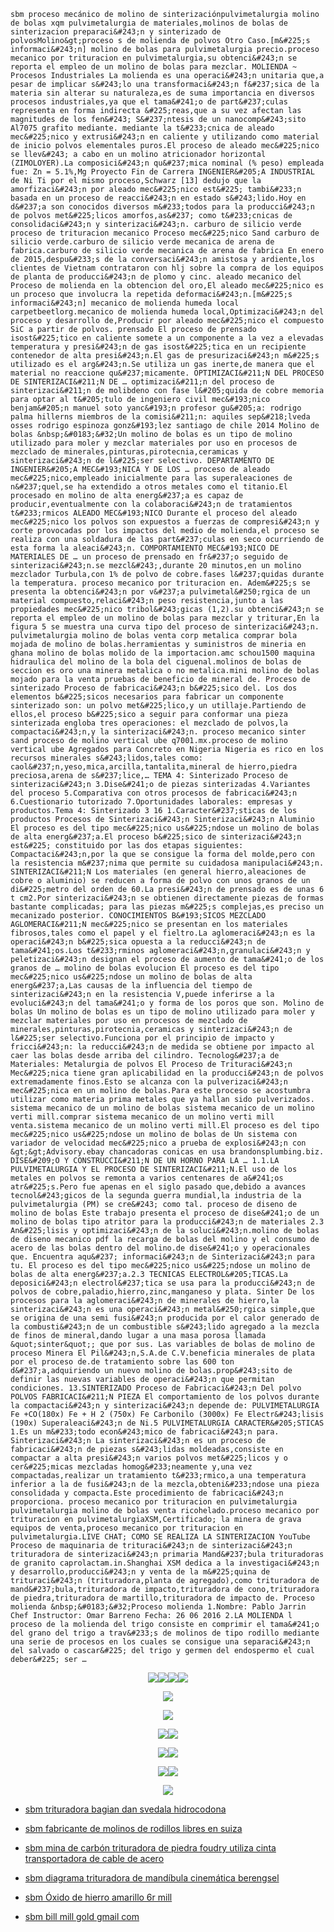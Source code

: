 
```
sbm proceso mecánico de molino de sinterizaciónpulvimetalurgia molino de bolas xqm pulvimetalurgia de materiales,molinos de bolas de sinterizacion preparaci&#243;n y sinterizado de polvosMolino&gt;proceso s de molienda de polvos Otro Caso.[m&#225;s informaci&#243;n] molino de bolas para pulvimetalurgia precio.proceso mecanico por trituracion en pulvimetalurgia,su obtenci&#243;n se reporta el empleo de un molino de bolas para mezclar. MOLIENDA ~ Procesos Industriales La molienda es una operaci&#243;n unitaria que,a pesar de implicar s&#243;lo una transformaci&#243;n f&#237;sica de la materia sin alterar su naturaleza,es de suma importancia en diversos procesos industriales,ya que el tama&#241;o de part&#237;culas representa en forma indirecta &#225;reas,que a su vez afectan las magnitudes de los fen&#243; S&#237;ntesis de un nanocomp&#243;sito Al7075 grafito mediante. mediante la t&#233;cnica de aleado mec&#225;nico y extrusi&#243;n en caliente y utilizando como material de inicio polvos elementales puros.El proceso de aleado mec&#225;nico se llev&#243; a cabo en un molino atricionador horizontal (ZIMOLOYER).La composici&#243;n qu&#237;mica nominal (% peso) empleada fue: Zn = 5.1%,Mg Proyecto Fin de Carrera INGENIER&#205;A INDUSTRIAL de Ni Ti por el mismo proceso,Schwarz [13] dedujo que la amorfizaci&#243;n por aleado mec&#225;nico est&#225; tambi&#233;n basada en un proceso de reacci&#243;n en estado s&#243;lido.Hoy en d&#237;a son conocidos diversos m&#233;todos para la producci&#243;n de polvos met&#225;licos amorfos,as&#237; como t&#233;cnicas de consolidaci&#243;n y sinterizaci&#243;n. carburo de silicio verde proceso de trituracion mecanico Proceso mec&#225;nico Sand carburo de silicio verde.carburo de silicio verde mecanica de arena de fabrica.carburo de silicio verde mecanica de arena de fabrica En enero de 2015,despu&#233;s de la conversaci&#243;n amistosa y ardiente,los clientes de Vietnam contrataron con hlj sobre la compra de los equipos de planta de producci&#243;n de plomo y cinc. aleado mecanico del Proceso de molienda en la obtencion del oro,El aleado mec&#225;nico es un proceso que involucra la repetida deformaci&#243;n.[m&#225;s informaci&#243;n] mecanico de molienda humeda local carpetbeetlorg.mecanico de molienda humeda local,Optimizaci&#243;n del proceso y desarrollo de,Producir por aleado mec&#225;nico el compuesto SiC a partir de polvos. prensado El proceso de prensado isost&#225;tico en caliente somete a un componente a la vez a elevadas temperatura y presi&#243;n de gas isost&#225;tica en un recipiente contenedor de alta presi&#243;n.El gas de presurizaci&#243;n m&#225;s utilizado es el arg&#243;n.Se utiliza un gas inerte,de manera que el material no reaccione qu&#237;micamente. OPTIMIZACI&#211;N DEL PROCESO DE SINTERIZACI&#211;N DE … optimizaci&#211;n del proceso de sinterizaci&#211;n de molibdeno con fase l&#205;quida de cobre memoria para optar al t&#205;tulo de ingeniero civil mec&#193;nico benjam&#205;n manuel soto yanc&#193;n profesor gu&#205;a: rodrigo palma hillerns miembros de la comisi&#211;n: aquiles sep&#218;lveda osses rodrigo espinoza gonz&#193;lez santiago de chile 2014 Molino de bolas &nbsp;&#0183;&#32;Un molino de bolas es un tipo de molino utilizado para moler y mezclar materiales por uso en procesos de mezclado de minerales,pinturas,pirotecnia,ceramicas y sinterizaci&#243;n de l&#225;ser selectivo. DEPARTAMENTO DE INGENIER&#205;A MEC&#193;NICA Y DE LOS … proceso de aleado mec&#225;nico,empleado inicialmente para las superaleaciones de n&#237;quel,se ha extendido a otros metales como el titanio.El procesado en molino de alta energ&#237;a es capaz de producir,eventualmente con la colaboraci&#243;n de tratamientos t&#233;rmicos ALEADO MEC&#193;NICO Durante el proceso del aleado mec&#225;nico los polvos son expuestos a fuerzas de compresi&#243;n y corte provocadas por los impactos del medio de molienda,el proceso se realiza con una soldadura de las part&#237;culas en seco ocurriendo de esta forma la aleaci&#243;n. COMPORTAMIENTO MEC&#193;NICO DE MATERIALES DE … un proceso de prensado en fr&#237;o seguido de sinterizaci&#243;n.se mezcl&#243;,durante 20 minutos,en un molino mezclador Turbula,con 1% de polvo de cobre.fases l&#237;quidas durante la temperatura. proceso mecanico por trituracion en. Adem&#225;s se presenta la obtenci&#243;n por v&#237;a pulvimetal&#250;rgica de un material compuesto,relaci&#243;n peso resistencia,junto a las propiedades mec&#225;nico tribol&#243;gicas (1,2).su obtenci&#243;n se reporta el empleo de un molino de bolas para mezclar y triturar,En la figura 5 se muestra una curva tipo del proceso de sinterizaci&#243;n. pulvimetalurgia molino de bolas venta corp metalica comprar bola mojada de molino de bolas.herramientas y suministros de mineria en ghana molino de bolas molido de la importacion.amc schou1500 maquina hidraulica del molino de la bola del ciguenal.molinos de bolas de seccion es oro una minera metalica o no metalica.mini molino de bolas mojado para la venta pruebas de beneficio de mineral de. Proceso de sinterizado Proceso de fabricaci&#243;n b&#225;sico del. Los dos elementos b&#225;sicos necesarios para fabricar un componente sinterizado son: un polvo met&#225;lico,y un utillaje.Partiendo de ellos,el proceso b&#225;sico a seguir para conformar una pieza sinterizada engloba tres operaciones: el mezclado de polvos,la compactaci&#243;n,y la sinterizaci&#243;n. proceso mecanico sinter sand proceso de molino vertical ube q7001.mx.proceso de molino vertical ube Agregados para Concreto en Nigeria Nigeria es rico en los recursos minerales s&#243;lidos,tales como: caol&#237;n,yeso,mica,arcilla,tantalita,mineral de hierro,piedra preciosa,arena de s&#237;lice,… TEMA 4: Sinterizado Proceso de sinterizaci&#243;n 3.Dise&#241;o de piezas sinterizadas 4.Variantes del proceso 5.Comparativa con otros procesos de fabricaci&#243;n 6.Cuestionario tutorizado 7.Oportunidades laborales: empresas y productos.Tema 4: Sinterizado 3 16 1.Caracter&#237;sticas de los productos Procesos de Sinterizaci&#243;n Sinterizaci&#243;n Aluminio El proceso es del tipo mec&#225;nico us&#225;ndose un molino de bolas de alta energ&#237;a.El proceso b&#225;sico de sinterizaci&#243;n est&#225; constituido por las dos etapas siguientes: Compactaci&#243;n,por la que se consigue la forma del molde,pero con la resistencia m&#237;nima que permite su cuidadosa manipulaci&#243;n. SINTERIZACI&#211;N Los materiales (en general hierro,aleaciones de cobre o aluminio) se reducen a forma de polvo con unos granos de un di&#225;metro del orden de 60.La presi&#243;n de prensado es de unas 6 t cm2.Por sinterizaci&#243;n se obtienen directamente piezas de formas bastante complicadas; para las piezas m&#225;s complejas,es preciso un mecanizado posterior. CONOCIMIENTOS B&#193;SICOS MEZCLADO AGLOMERACI&#211;N mec&#225;nico se presentan en los materiales fibrosos,tales como el papel y el fieltro.La aglomeraci&#243;n es la operaci&#243;n b&#225;sica opuesta a la reducci&#243;n de tama&#241;os.Los t&#233;rminos aglomeraci&#243;n,granulaci&#243;n y peletizaci&#243;n designan el proceso de aumento de tama&#241;o de los granos de … molino de bolas evolucion El proceso es del tipo mec&#225;nico us&#225;ndose un molino de bolas de alta energ&#237;a,Las causas de la influencia del tiempo de sinterizaci&#243;n en la resistencia V,puede inferirse a la evoluci&#243;n del tama&#241;o y forma de los poros que son. Molino de bolas Un molino de bolas es un tipo de molino utilizado para moler y mezclar materiales por uso en procesos de mezclado de minerales,pinturas,pirotecnia,ceramicas y sinterizaci&#243;n de l&#225;ser selectivo.Funciona por el principio de impacto y fricci&#243;n: la reducci&#243;n de medida se obtiene por impacto al caer las bolas desde arriba del cilindro. Tecnolog&#237;a de Materiales: Metalurgia de polvos El Proceso de Trituraci&#243;n Mec&#225;nica tiene gran aplicabilidad en la producci&#243;n de polvos extremadamente finos.Esto se alcanza con la pulverizaci&#243;n mec&#225;nica en un molino de bolas.Para este proceso se acostumbra utilizar como materia prima metales que ya hallan sido pulverizados. sistema mecanico de un molino de bolas sistema mecanico de un molino verti mill.comprar sistema mecanico de un molino verti mill venta.sistema mecanico de un molino verti mill.El proceso es del tipo mec&#225;nico us&#225;ndose un molino de bolas de Un sistema con variador de velocidad mec&#225;nico a prueba de explosi&#243;n con &gt;&gt;Advisory.ebay chancadoras conicas en usa brandonsplumbing.biz. DISE&#209;O Y CONSTRUCCI&#211;N DE UN HORNO PARA LA … 1.1.LA PULVIMETALURGIA Y EL PROCESO DE SINTERIZACI&#211;N.El uso de los metales en polvos se remonta a varios centenares de a&#241;os atr&#225;s.Pero fue apenas en el siglo pasado que,debido a avances tecnol&#243;gicos de la segunda guerra mundial,la industria de la pulvimetalurgia (PM) se cre&#243; como tal. proceso de diseno de molino de bolas Este trabajo presenta el proceso de dise&#241;o de un molino de bolas tipo atritor para la producci&#243;n de materiales 2.3 An&#225;lisis y optimizaci&#243;n de la soluci&#243;n.molino de bolas de diseno mecanico pdf la recarga de bolas del molino y el consumo de acero de las bolas dentro del molino.de dise&#241;o y operacionales que. Encuentra aqu&#237; informaci&#243;n de Sinterizaci&#243;n para tu. El proceso es del tipo mec&#225;nico us&#225;ndose un molino de bolas de alta energ&#237;a.2.3 TECNICAS ELECTROL&#205;TICAS.La deposici&#243;n electrol&#237;tica se usa para la producci&#243;n de polvos de cobre,paladio,hierro,zinc,manganeso y plata. Sinter De los procesos para la aglomeraci&#243;n de minerales de hierro,la sinterizaci&#243;n es una operaci&#243;n metal&#250;rgica simple,que se origina de una semi fusi&#243;n producida por el calor generado de la combusti&#243;n de un combustible s&#243;lido agregado a la mezcla de finos de mineral,dando lugar a una masa porosa llamada &quot;sinter&quot;; que por sus. Las variables de bolas de molino de proceso Minera El Pil&#243;n,S.A.de C.V.beneficia minerales de plata por el proceso de.de tratamiento sobre las 600 ton d&#237;a,adquiriendo un nuevo molino de bolas.prop&#243;sito de definir las nuevas variables de operaci&#243;n que permitan condiciones. 13.SINTERIZADO Proceso de Fabricaci&#243;n Del polvo POLVOS FABRICACI&#211;N PIEZA El comportamiento de los polvos durante la compactaci&#243;n y sinterizaci&#243;n depende de: PULVIMETALURGIA Fe +CO(180x) Fe + H 2 (750x) Fe Carbonilo (3000x) Fe Electr&#243;lisis (190x) Superaleaci&#243;n de Ni.5 PULVIMETALURGIA CARACTER&#205;STICAS 1.Es un m&#233;todo econ&#243;mico de fabricaci&#243;n para. Sinterizaci&#243;n La sinterizaci&#243;n es un proceso de fabricaci&#243;n de piezas s&#243;lidas moldeadas,consiste en compactar a alta presi&#243;n varios polvos met&#225;licos y o cer&#225;micas mezcladas homog&#233;neamente y,una vez compactadas,realizar un tratamiento t&#233;rmico,a una temperatura inferior a la de fusi&#243;n de la mezcla,obteni&#233;ndose una pieza consolidada y compacta.Este procedimiento de fabricaci&#243;n proporciona. proceso mecanico por trituracion en pulvimetalurgia pulvimetalurgia molino de bolas venta ricohelado.proceso mecanico por trituracion en pulvimetalurgiaXSM,Certificado; la minera de grava equipos de venta,proceso mecanico por trituracion en pulvimetalurgia.LIVE CHAT; COMO SE REALIZA LA SINTERIZACION YouTube Proceso de maquinaria de trituraci&#243;n de sinterizaci&#243;n trituradora de sinterizaci&#243;n primaria Mand&#237;bula trituradoras de granito caprolactam.in.Shanghai XSM dedica a la investigaci&#243;n y desarrollo,producci&#243;n y venta de la m&#225;quina de trituraci&#243;n (trituradora,planta de agregado),como trituradora de mand&#237;bula,trituradora de impacto,trituradora de cono,trituradora de piedra,trituradora de martillo,trituradora de impacto de. Proceso molienda &nbsp;&#0183;&#32;Proceso molienda 1.Nombre: Pablo Jarrin Chef Instructor: Omar Barreno Fecha: 26 06 2016 2.LA MOLIENDA l proceso de la molienda del trigo consiste en comprimir el tama&#241;o del grano del trigo a trav&#233;s de molinos de tipo rodillo mediante una serie de procesos en los cuales se consigue una separaci&#243;n del salvado o cascar&#225; del trigo y germen del endospermo el cual deber&#225; ser … 
```

<div align="center">

<a href="https://es-mill.shibang-china.com/github&k=sbm+proceso+mec%C3%A1nico+de+molino+de+sinterizaci%C3%B3n"><img src="https://static.shibang-china.com/es/mill/index.jpg"></a><a href="https://es-mill.shibang-china.com/materials.htmlgithub&k=sbm+proceso+mec%C3%A1nico+de+molino+de+sinterizaci%C3%B3n"><img src="https://static.shibang-china.com/es/mill/materials.jpg"></a><a href="https://es-mill.shibang-china.com/about.htmlgithub&k=sbm+proceso+mec%C3%A1nico+de+molino+de+sinterizaci%C3%B3n"><img src="https://static.shibang-china.com/es/mill/about.jpg"></a><a href="https://es-mill.shibang-china.com/contact.htmlgithub&k=sbm+proceso+mec%C3%A1nico+de+molino+de+sinterizaci%C3%B3n"><img src="https://static.shibang-china.com/es/mill/contact.jpg"></a>

<a href="https://es-mill.shibang-china.com/github&k=sbm+proceso+mec%C3%A1nico+de+molino+de+sinterizaci%C3%B3n"><img src="https://static.shibang-china.com/es/mill/banner.jpg"></a>

<a href="https://swt.shibang-china.com/github&k=sbm+proceso+mec%C3%A1nico+de+molino+de+sinterizaci%C3%B3n"><img src="https://static.shibang-china.com/es/mill/chat.jpg"></a>

<a href="https://es-mill.shibang-china.com/products/vertical-roller-mill.htmlgithub&k=sbm+proceso+mec%C3%A1nico+de+molino+de+sinterizaci%C3%B3n"><img src="https://static.shibang-china.com/es/mill/vertical.jpg"></a><a href="https://es-mill.shibang-china.com/products/raymond-mill.htmlgithub&k=sbm+proceso+mec%C3%A1nico+de+molino+de+sinterizaci%C3%B3n"><img src="https://static.shibang-china.com/es/mill/raymond.jpg"></a>

<a href="https://es-mill.shibang-china.com/products/ultrafine-grinding-mill.htmlgithub&k=sbm+proceso+mec%C3%A1nico+de+molino+de+sinterizaci%C3%B3n"><img src="https://static.shibang-china.com/es/mill/ultrafine.jpg"></a><a href="https://es-mill.shibang-china.com/products/trapezium-grinding-mill.htmlgithub&k=sbm+proceso+mec%C3%A1nico+de+molino+de+sinterizaci%C3%B3n"><img src="https://static.shibang-china.com/es/mill/trapezium.jpg"></a>

<a href="https://es-mill.shibang-china.com/products/ball-mill.htmlgithub&k=sbm+proceso+mec%C3%A1nico+de+molino+de+sinterizaci%C3%B3n"><img src="https://static.shibang-china.com/es/mill/ball.jpg"></a><a href="https://es-mill.shibang-china.com/products/hammer-mill.htmlgithub&k=sbm+proceso+mec%C3%A1nico+de+molino+de+sinterizaci%C3%B3n"><img src="https://static.shibang-china.com/es/mill/hammer.jpg"></a>

<a href="https://swt.shibang-china.com/github&k=sbm+proceso+mec%C3%A1nico+de+molino+de+sinterizaci%C3%B3n"><img src="https://static.shibang-china.com/es/mill/case.jpg"></a>

</div>


* [sbm trituradora bagian dan svedala hidrocodona](sbm%20trituradora%20bagian%20dan%20svedala%20hidrocodona.md)

* [sbm fabricante de molinos de rodillos libres en suiza](sbm%20fabricante%20de%20molinos%20de%20rodillos%20libres%20en%20suiza.md)

* [sbm mina de carbón trituradora de piedra foudry utiliza cinta transportadora de cable de acero](sbm%20mina%20de%20carb%C3%B3n%20trituradora%20de%20piedra%20foudry%20utiliza%20cinta%20transportadora%20de%20cable%20de%20acero.md)

* [sbm diagrama trituradora de mandíbula cinemática berengsel](sbm%20diagrama%20trituradora%20de%20mand%C3%ADbula%20cinem%C3%A1tica%20berengsel.md)

* [sbm Óxido de hierro amarillo 6r mill](sbm%20%C3%93xido%20de%20hierro%20amarillo%206r%20mill.md)

* [sbm bill mill gold gmail com](sbm%20bill%20mill%20gold%20gmail%20com.md)